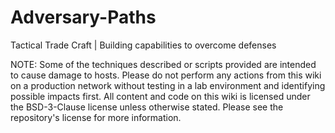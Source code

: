 # Adversary-Paths
Tactical Trade Craft | Building capabilities to overcome defenses






NOTE: Some of the techniques described or scripts provided are intended to cause damage to hosts. Please do not perform any actions from this wiki on a production network without testing in a lab environment and identifying possible impacts first.
All content and code on this wiki is licensed under the BSD-3-Clause license unless otherwise stated. Please see the repository's license for more information.
